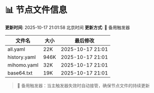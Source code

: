 # 📊 节点文件信息

**更新时间**: 2025-10-17 21:01:58 北京时间
**更新方式**: 🔄 备用触发器

| 文件名 | 大小 | 最后修改 |
|--------|------|----------|
| all.yaml | 22K | 2025-10-17 21:01 |
| history.yaml | 946K | 2025-10-17 21:01 |
| mihomo.yaml | 32K | 2025-10-17 21:01 |
| base64.txt | 19K | 2025-10-17 21:01 |

> 🔄 备用触发器：当主触发器失效时自动接管，确保节点文件的持续更新
